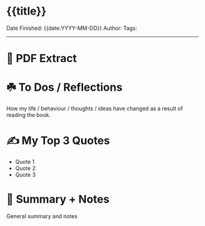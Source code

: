 # {{title}}

Date Finished: {{date:YYYY-MM-DD}}
Author:
Tags:

---

# 📄 PDF Extract


# ☘️ To Dos / Reflections

How my life / behaviour / thoughts / ideas have changed as a result of reading the book.

# ✍️ My Top 3 Quotes

- Quote 1
- Quote 2
- Quote 3

# 📒 Summary + Notes

General summary and notes

